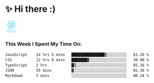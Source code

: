 <h1 align="left">✨ Hi there :)</h1>

  <a href="https://reactjs.org/" target="_blank" rel="noreferrer">   
    <img src="https://raw.githubusercontent.com/devicons/devicon/master/icons/react/react-original-wordmark.svg" alt="react" width="40"     
    height="40"/></a>
 
<h3 align="left">This Week I Spent My Time On:</h3>
<!--START_SECTION:waka-->

```txt
JavaScript    24 hrs 5 mins   ███████████████▒░░░░░░░░░   61.20 %
CSS           12 hrs 9 mins   ███████▓░░░░░░░░░░░░░░░░░   30.90 %
TypeScript    2 hrs           █▒░░░░░░░░░░░░░░░░░░░░░░░   05.10 %
JSON          55 mins         ▓░░░░░░░░░░░░░░░░░░░░░░░░   02.36 %
Markdown      5 mins          ░░░░░░░░░░░░░░░░░░░░░░░░░   00.24 %
```

<!--END_SECTION:waka-->

